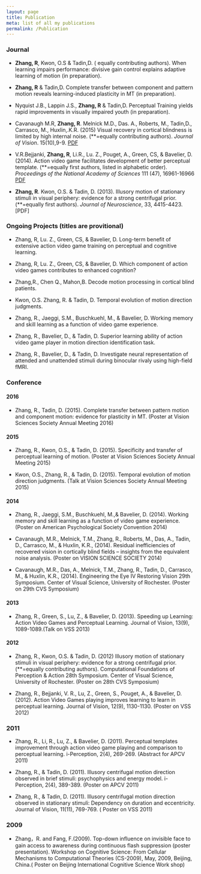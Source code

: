 ```yaml
---
layout: page
title: Publication
meta: list of all my publications
permalink: /Publication
---
```



### Journal

- **Zhang, R**, Kwon, O.S  & Tadin,D. ( equally contributing authors). When learning impairs performance: divisive gain control explains adaptive learning of motion (in preparation).

- **Zhang, R** & Tadin,D. Complete transfer between component and pattern motion reveals learning-induced plasticity in MT (in preparation).


- Nyquist J.B., Lappin J.S., **Zhang, R** & Tadin,D. Perceptual Training yields rapid improvements in visually impaired youth (in preparation).


- Cavanaugh M.R, **Zhang, R**. Melnick M.D., Das. A., Roberts, M., Tadin,D., Carrasco, M., Huxlin,.K.R.  (2015) Visual recovery in cortical blindness is limited by high internal noise. (**=equally contributing authors). *Journal of Vision*. 15(10),9-9. [PDF](http:) 

- V.R.Bejjanki, **Zhang, R**, Li.R., Lu. Z., Pouget, A., Green, CS, & Bavelier, D. (2014).  Action video game facilitates development of better perceptual template. (**=equally first authors, listed in alphabetic order). *Proceedings of the National Academy of Sciences* 111 (47), 16961-16966 [PDF]()


- **Zhang, R**. Kwon, O.S. & Tadin, D. (2013). Illusory motion of stationary stimuli in visual periphery: evidence for a strong centrifugal prior. (**=equally first authors). *Journal of Neuroscience*, 33, 4415-4423. [PDF]

### Ongoing Projects (titles are provitional)

- Zhang, R, Lu. Z., Green, CS, & Bavelier, D.   Long-term benefit of extensive action video game training on perceptual and cognitive learning.

- Zhang, R, Lu. Z., Green, CS, & Bavelier, D.   Which component of action video games contributes to enhanced cognition?

- Zhang,R., Chen Q., Mahon,B.  Decode motion processing in cortical blind patients.

- Kwon, O.S.  Zhang, R. & Tadin, D.   Temporal evolution of motion direction judgments.

- Zhang, R., Jaeggi, S.M., Buschkuehl, M., & Bavelier, D.   Working memory and skill learning as a function of video game experience.

- Zhang, R., Bavelier, D., & Tadin, D.  Superior learning ability of action video game player in motion direction identification task.

- Zhang, R., Bavelier, D., & Tadin, D.  Investigate neural representation of attended and unattended stimuli during binocular rivaly using high-field fMRI.


### Conference

#### 2016
- Zhang, R., Tadin, D. (2015). Complete transfer between pattern motion and component motion: evidence for plasticity in MT. (Poster at Vision Sciences Society Annual Meeting 2016)


#### 2015
- Zhang, R., Kwon, O.S., & Tadin, D. (2015). Specificity and transfer of perceptual learning of motion. (Poster at Vision Sciences Society Annual Meeting 2015)

- Kwon, O.S., Zhang, R., & Tadin, D. (2015). Temporal evolution of motion direction judgments. (Talk at Vision Sciences Society Annual Meeting 2015)    

#### 2014
- Zhang, R., Jaeggi, S.M., Buschkuehl, M.,& Bavelier, D. (2014). Working memory and skill learning as a function of video game experience. (Poster on American Psychological Society Convention 2014)

- Cavanaugh, M.R., Melnick, T.M., Zhang, R., Roberts, M., Das, A., Tadin, D., Carrasco, M., & Huxlin, K.R., (2014). Residual inefficiencies of recovered vision in cortically blind fields – insights from the equivalent noise analysis. (Poster on VISION SCIENCE SOCIETY 2014)

- Cavanaugh, M.R., Das, A., Melnick, T.M., Zhang, R., Tadin, D., Carrasco, M., & Huxlin, K.R., (2014). Engineering the Eye IV Restoring Vision 29th Symposium. Center of Visual Science, University of Rochester. (Poster on 29th CVS Symposium)

#### 2013

- Zhang, R., Green, S., Lu, Z., & Bavelier, D. (2013). Speeding up Learning: Action Video Games and Perceptual Learning. Journal of Vision, 13(9), 1089-1089.(Talk on VSS 2013)

#### 2012

- Zhang, R., Kwon, O.S. & Tadin, D. (2012) Illusory motion of stationary stimuli in visual periphery: evidence for a strong centrifugal prior. (**=equally contributing authors). Computational Foundations of Perception & Action 28th Symposium. Center of Visual Science, University of Rochester. (Poster on 28th CVS Symposium)

- Zhang, R., Bejjanki, V. R., Lu, Z., Green, S., Pouget, A., & Bavelier, D. (2012). Action Video Games playing improves learning to learn in perceptual learning. Journal of Vision, 12(9), 1130-1130. (Poster on VSS 2012)

### 2011

- Zhang, R., Li, R., Lu, Z., & Bavelier, D. (2011). Perceptual templates improvement through action video game playing and comparison to perceptual learning. i-Perception, 2(4), 269-269. (Abstract for APCV 2011)

- Zhang, R., & Tadin, D. (2011). Illusory centrifugal motion direction observed in brief stimuli: psychophysics and energy model. i-Perception, 2(4), 389-389. (Poster on APCV 2011)

- Zhang, R., & Tadin, D. (2011). Illusory centrifugal motion direction observed in stationary stimuli: Dependency on duration and eccentricity. Journal of Vision, 11(11), 769-769. ( Poster on VSS 2011)

### 2009

- Zhang，R. and Fang, F.(2009). Top-down influence on invisible face to gain access to awareness during continuous flash suppression (poster presentation). Workshop on Cognitive Science: From Cellular Mechanisms to Computational Theories (CS-2009), May, 2009, Beijing, China.( Poster on Beijing International Cognitive Science Work shop)
